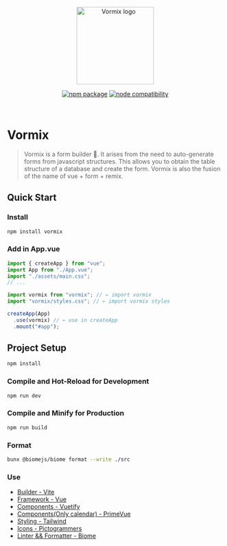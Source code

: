 <p align="center">
  <a href="https://github.com/alexmorenograu/vormix" target="_blank" rel="noopener noreferrer">
    <img width="180" src="https://exposerjs-docs.onrender.com/vormix.png" alt="Vormix logo">
  </a>
</p>
<p align="center">
  <a href="https://npmjs.com/package/vormix"><img src="https://img.shields.io/npm/v/vormix.svg" alt="npm package"></a>
  <a href="https://nodejs.org/en/about/previous-releases"><img src="https://img.shields.io/node/v/vormix.svg" alt="node compatibility"></a>
</p>
<br/>

# Vormix

> Vormix is a form builder 📝. It arises from the need to auto-generate forms from javascript structures.
> This allows you to obtain the table structure of a database and create the form.
> Vormix is also the fusion of the name of vue + form + remix.

## Quick Start

### Install

```sh
npm install vormix
```

### Add in App.vue

```js
import { createApp } from "vue";
import App from "./App.vue";
import "./assets/main.css";
// ...

import vormix from "vormix"; // ← import vormix
import "vormix/styles.css"; // ← import vormix styles

createApp(App)
  .use(vormix) // ← use in createApp
  .mount("#app");
```

## Project Setup

```sh
npm install
```

### Compile and Hot-Reload for Development

```sh
npm run dev
```

### Compile and Minify for Production

```sh
npm run build
```

### Format

```sh
bunx @biomejs/biome format --write ./src
```

### Use

- [Builder - Vite](https://vitejs.dev/)
- [Framework - Vue](https://vuejs.org/)
- [Components - Vuetify](https://vuetifyjs.com/)
- [Components(Only calendar) - PrimeVue](https://primevue.org/calendar/#api.calendar)
- [Styling - Tailwind](https://tailwindcss.com/)
- [Icons - Pictogrammers](https://pictogrammers.com/)
- [Linter && Formatter - Biome](https://biomejs.dev/)
